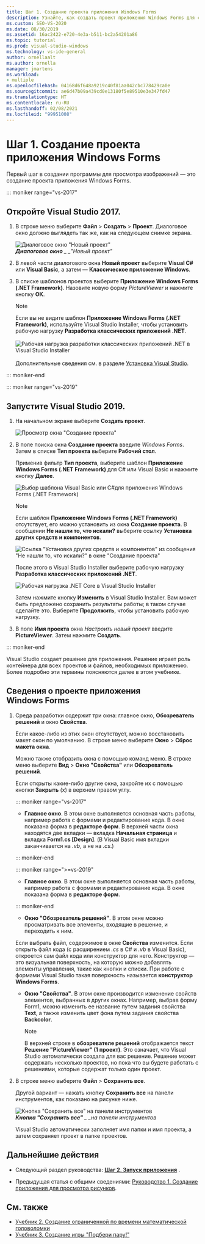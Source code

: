 ```yaml
---
title: Шаг 1. Создание проекта приложения Windows Forms
description: Узнайте, как создать проект приложения Windows Forms для средства просмотра изображений.
ms.custom: SEO-VS-2020
ms.date: 08/30/2019
ms.assetid: 16ac2422-e720-4e3a-b511-bc2a54201a86
ms.topic: tutorial
ms.prod: visual-studio-windows
ms.technology: vs-ide-general
author: ornellaalt
ms.author: ornella
manager: jmartens
ms.workload:
- multiple
ms.openlocfilehash: 04168d6f648a9219c40f81aa042cbc778429ca0e
ms.sourcegitcommit: ae6d47b09a439cd0e13180f5e89510e3e347fd47
ms.translationtype: HT
ms.contentlocale: ru-RU
ms.lasthandoff: 02/08/2021
ms.locfileid: "99951008"
---
```

# <a name="step-1-create-a-windows-forms-app-project"></a>Шаг 1. Создание проекта приложения Windows Forms

Первый шаг в создании программы для просмотра изображений — это создание проекта приложения Windows Forms.

::: moniker range="vs-2017"

## <a name="open-visual-studio-2017"></a>Откройте Visual Studio 2017.

1. В строке меню выберите **Файл** > **Создать** > **Проект**. Диалоговое окно должно выглядеть так же, как на следующем снимке экрана.

     ![Диалоговое окно "Новый проект"](../ide/media/newprojectdialogcallouts.png)<br/>***Диалоговое окно** _ _"Новый проект"*

2. В левой части диалогового окна **Новый проект** выберите **Visual C#** или **Visual Basic**, а затем — **Классическое приложение Windows**.

3. В списке шаблонов проектов выберите **Приложение Windows Forms (.NET Framework)**. Назовите новую форму *PictureViewer* и нажмите кнопку **ОК**.

    >[!NOTE]
    >Если вы не видите шаблон **Приложение Windows Forms (.NET Framework)**, используйте Visual Studio Installer, чтобы установить рабочую нагрузку **Разработка классических приложений .NET**.<br/><br/>![Рабочая нагрузка разработки классических приложений .NET в Visual Studio Installer](../ide/media/dot-net-desktop-dev-workload.png)<br/><br/> Дополнительные сведения см. в разделе [Установка Visual Studio](../install/install-visual-studio.md).

::: moniker-end

::: moniker range="vs-2019"

## <a name="open-visual-studio-2019"></a>Запустите Visual Studio 2019.

1. На начальном экране выберите **Создать проект**.

   ![Просмотр окна "Создание проекта"](../get-started/media/vs-2019/create-new-project-dark-theme.png)

1. В поле поиска окна **Создание проекта** введите *Windows Forms*. Затем в списке **Тип проекта** выберите **Рабочий стол**.

   Применив фильтр **Тип проекта**, выберите шаблон **Приложение Windows Forms (.NET Framework)** для C# или Visual Basic и нажмите кнопку **Далее**.

   ![Выбор шаблона Visual Basic или C#для приложения Windows Forms (.NET Framework)](./media/create-new-project-search-winforms-filtered.png)

   > [!NOTE]
   > Если шаблон **Приложение Windows Forms (.NET Framework)** отсутствует, его можно установить из окна **Создание проекта**. В сообщении **Не нашли то, что искали?** выберите ссылку **Установка других средств и компонентов**.
   >
   > ![Ссылка "Установка других средств и компонентов" из сообщения "Не нашли то, что искали?" в окне "Создание проекта"](../get-started/media/vs-2019/not-finding-what-looking-for.png)
   >
   > После этого в Visual Studio Installer выберите рабочую нагрузку **Разработка классических приложений .NET**.
   >
   > ![Рабочая нагрузка .NET Core в Visual Studio Installer](../ide/media/install-dot-net-desktop-env.png)
   >
   > Затем нажмите кнопку **Изменить** в Visual Studio Installer. Вам может быть предложено сохранить результаты работы; в таком случае сделайте это. Выберите **Продолжить**, чтобы установить рабочую нагрузку.

1. В поле **Имя проекта** окна *Настроить новый проект* введите **PictureViewer**. Затем нажмите **Создать**.

::: moniker-end

Visual Studio создает решение для приложения. Решение играет роль контейнера для всех проектов и файлов, необходимых приложению. Более подробно эти термины поясняются далее в этом учебнике.

## <a name="about-the-windows-forms-app-project"></a>Сведения о проекте приложения Windows Forms

1. Среда разработки содержит три окна: главное окно, **Обозреватель решений** и окно **Свойства**.

     Если какое-либо из этих окон отсутствует, можно восстановить макет окон по умолчанию. В строке меню выберите **Окно** > **Сброс макета окна**.

     Можно также отобразить окна с помощью команд меню. В строке меню выберите **Вид** > **Окно "Свойства"** или **Обозреватель решений**.

     Если открыты какие-либо другие окна, закройте их с помощью кнопки **Закрыть** (x) в верхнем правом углу.

    ::: moniker range="vs-2017"

    * **Главное окно**. В этом окне выполняется основная часть работы, например работа с формами и редактирование кода. В окне показана форма в **редакторе форм**. В верхней части окна находятся две вкладки — вкладка **Начальная страница** и вкладка **Form1.cs [Design]**. (В Visual Basic имя вкладки заканчивается на *.vb*, а не на *.cs*.)

    ::: moniker-end

    ::: moniker range=">=vs-2019"

    * **Главное окно**. В этом окне выполняется основная часть работы, например работа с формами и редактирование кода. В окне показана форма в **редакторе форм**.

    ::: moniker-end

    * **Окно "Обозреватель решений"**. В этом окне можно просматривать все элементы, входящие в решение, и переходить к ним.

    Если выбрать файл, содержимое в окне **Свойства** изменится. Если открыть файл кода (с расширением *.cs* в C# и *.vb* в Visual Basic), откроется сам файл кода или конструктор для него. Конструктор — это визуальная поверхность, на которую можно добавлять элементы управления, такие как кнопки и списки. При работе с формами Visual Studio такая поверхность называется **конструктор Windows Forms**.

    * **Окно "Свойства"**. В этом окне производится изменение свойств элементов, выбранных в других окнах. Например, выбрав форму Form1, можно изменить ее название путем задания свойства **Text**, а также изменить цвет фона путем задания свойства **Backcolor**.

      > [!NOTE]
      > В верхней строке в **обозревателе решений** отображается текст **Решение "PictureViewer" (1 проект)**. Это означает, что Visual Studio автоматически создала для вас решение. Решение может содержать несколько проектов, но пока что вы будете работать с решениями, которые содержат только один проект.

1. В строке меню выберите **Файл** > **Сохранить все**.

     Другой вариант — нажать кнопку **Сохранить все** на панели инструментов, как показано на рисунке ниже.

     ![Кнопка "Сохранить все" на панели инструментов](../ide/media/express_iconsaveall.png)<br/>
     ***Кнопка "Сохранить все"** _ _на панели инструментов*

     Visual Studio автоматически заполняет имя папки и имя проекта, а затем сохраняет проект в папке проектов.

## <a name="next-steps"></a>Дальнейшие действия

* Следующий раздел руководства: **[Шаг 2. Запуск приложения](../ide/step-2-run-your-program.md)** .

* Предыдущая статья с общими сведениями: [Руководство 1. Создание приложения для просмотра рисунков](../ide/tutorial-1-create-a-picture-viewer.md).

## <a name="see-also"></a>См. также

* [Учебник 2. Создание ограниченной по времени математической головоломки](tutorial-2-create-a-timed-math-quiz.md)
* [Учебник 3. Создание игры "Подбери пару!"](tutorial-3-create-a-matching-game.md)
